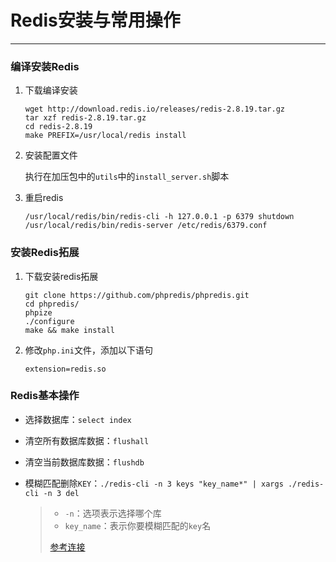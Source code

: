# Redis安装与常用操作

---

### 编译安装Redis

1. 下载编译安装

   ```shell
   wget http://download.redis.io/releases/redis-2.8.19.tar.gz
   tar xzf redis-2.8.19.tar.gz
   cd redis-2.8.19
   make PREFIX=/usr/local/redis install
   ```

2. 安装配置文件

   执行在加压包中的`utils`中的`install_server.sh`脚本

3. 重启redis

   ```shell
   /usr/local/redis/bin/redis-cli -h 127.0.0.1 -p 6379 shutdown
   /usr/local/redis/bin/redis-server /etc/redis/6379.conf
   ```

### 安装Redis拓展

1. 下载安装redis拓展

   ```shell
   git clone https://github.com/phpredis/phpredis.git
   cd phpredis/
   phpize
   ./configure
   make && make install
   ```

2. 修改`php.ini`文件，添加以下语句

   ```shell
   extension=redis.so
   ```

### Redis基本操作

- 选择数据库：`select index`

- 清空所有数据库数据：`flushall`

- 清空当前数据库数据：`flushdb`

- 模糊匹配删除`KEY`：`./redis-cli -n 3 keys "key_name*" | xargs ./redis-cli -n 3 del`

  > - `-n`：选项表示选择哪个库
  > - `key_name`：表示你要模糊匹配的`key`名
  >
  > [参考连接](<https://www.cnblogs.com/luotianshuai/p/5421471.html>)

